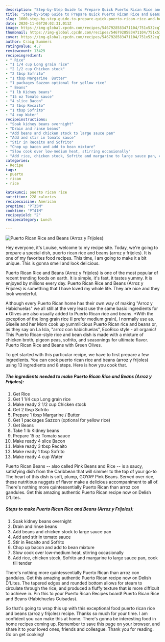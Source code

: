 ```yaml
---
description: "Step-by-Step Guide to Prepare Quick Puerto Rican Rice and Beans  (Arroz y Frijoles)"
title: "Step-by-Step Guide to Prepare Quick Puerto Rican Rice and Beans  (Arroz y Frijoles)"
slug: 1000-step-by-step-guide-to-prepare-quick-puerto-rican-rice-and-beans-arroz-y-frijoles
date: 2020-11-05T20:02:31.011Z
image: https://img-global.cpcdn.com/recipes/5467928583471104/751x532cq70/puerto-rican-rice-and-beans-arroz-y-frijoles-recipe-main-photo.jpg
thumbnail: https://img-global.cpcdn.com/recipes/5467928583471104/751x532cq70/puerto-rican-rice-and-beans-arroz-y-frijoles-recipe-main-photo.jpg
cover: https://img-global.cpcdn.com/recipes/5467928583471104/751x532cq70/puerto-rican-rice-and-beans-arroz-y-frijoles-recipe-main-photo.jpg
author: Craig Summers
ratingvalue: 4.7
reviewcount: 13429
recipeingredient:
- " Rice"
- "1 1/4 cup Long grain rice"
- "2 1/2 cup Chicken stock"
- "2 tbsp Sofrito"
- "1 tbsp Margarine  Butter"
- "1 packages Sazzon optional for yellow rice"
- " Beans"
- "1 lb Kidney beans"
- "15 oz Tomato sauce"
- "4 slice Bacon"
- "3 tbsp Recaito"
- "1 tbsp Sofrito"
- "4 cup Water"
recipeinstructions:
- "Soak kidney beans overnight"
- "Drain and rinse beans"
- "Add beans and chicken stock to large sauce pan"
- "Add and stir in tomato sauce"
- "Stir in Recaito and Sofrito"
- "Chop up bacon and add to bean mixture"
- "Slow cook over low-medium heat, stirring occasionally"
- "Add rice, chicken stock, Sofrito and margarine to large sauce pan, cook till tender"
categories:
- Recipe
tags:
- puerto
- rican
- rice

katakunci: puerto rican rice 
nutrition: 228 calories
recipecuisine: American
preptime: "PT35M"
cooktime: "PT41M"
recipeyield: "2"
recipecategory: Lunch

---
```



![Puerto Rican Rice and Beans  (Arroz y Frijoles)](https://img-global.cpcdn.com/recipes/5467928583471104/751x532cq70/puerto-rican-rice-and-beans-arroz-y-frijoles-recipe-main-photo.jpg)

Hey everyone, it's Louise, welcome to my recipe site. Today, we're going to prepare a special dish, puerto rican rice and beans  (arroz y frijoles). It is one of my favorites food recipes. This time, I am going to make it a bit unique. This is gonna smell and look delicious.

Puerto Rican Rice and Beans  (Arroz y Frijoles) is one of the most popular of recent trending foods on earth. It is simple, it's fast, it tastes yummy. It is enjoyed by millions every day. Puerto Rican Rice and Beans  (Arroz y Frijoles) is something that I have loved my whole life. They are nice and they look wonderful.

Although every Puerto Rican home has their own way of making &#34;Arroz y Habichuelas&#34; we all still at the very least use the same basic ingredients for ♦ Olives are also usually added to Puerto Rican rice and beans. *With the exception of the long grain rice (I prefer medium grain), I normally use as. Giselle and her Mom cook up yummilicious Puerto Rican rice and beans or, as they say on La Isla, &#34;arroz con habichuelas&#34;, EcoRico style - all organic! This Puerto Rican-style rice and bean dish is made with a mixture of chicken broth, pigeon peas, sofrito, and seasonings for ultimate flavor. Puerto Rican Rice and Beans with Green Olives.


To get started with this particular recipe, we have to first prepare a few ingredients. You can cook puerto rican rice and beans  (arroz y frijoles) using 13 ingredients and 8 steps. Here is how you cook that.

<!--inarticleads1-->

##### The ingredients needed to make Puerto Rican Rice and Beans  (Arroz y Frijoles):

1. Get  Rice
1. Get 1 1/4 cup Long grain rice
1. Make ready 2 1/2 cup Chicken stock
1. Get 2 tbsp Sofrito
1. Prepare 1 tbsp Margarine / Butter
1. Get 1 packages Sazzon (optional for yellow rice)
1. Get  Beans
1. Take 1 lb Kidney beans
1. Prepare 15 oz Tomato sauce
1. Make ready 4 slice Bacon
1. Make ready 3 tbsp Recaito
1. Make ready 1 tbsp Sofrito
1. Make ready 4 cup Water


Puerto Rican Beans -- also called Pink Beans and Rice -- is a saucy, satisfying dish from the Caribbean that will simmer to the top of your go-to The heart of this dish is soft, plump, GOYA® Pink Beans. Served over rice, these nutritious nuggets of flavor make a delicious accompaniment to all of. There&#39;s nothing more quintessentially Puerto Rican than arroz con gandules. Get this amazing authentic Puerto Rican recipe now on Delish D&#39;Lites. 

<!--inarticleads2-->

##### Steps to make Puerto Rican Rice and Beans  (Arroz y Frijoles):

1. Soak kidney beans overnight
1. Drain and rinse beans
1. Add beans and chicken stock to large sauce pan
1. Add and stir in tomato sauce
1. Stir in Recaito and Sofrito
1. Chop up bacon and add to bean mixture
1. Slow cook over low-medium heat, stirring occasionally
1. Add rice, chicken stock, Sofrito and margarine to large sauce pan, cook till tender


There&#39;s nothing more quintessentially Puerto Rican than arroz con gandules. Get this amazing authentic Puerto Rican recipe now on Delish D&#39;Lites. The tapered edges and rounded bottom allows for steam to circulate through the rice, and produced a fluffy texture that is more difficult to achieve in. Pin this to your Puerto Rican Recipes board! Puerto Rican Rice and Beans (Habichuelas Guisadas). 

So that's going to wrap this up with this exceptional food puerto rican rice and beans  (arroz y frijoles) recipe. Thanks so much for your time. I am confident you can make this at home. There's gonna be interesting food in home recipes coming up. Remember to save this page on your browser, and share it to your loved ones, friends and colleague. Thank you for reading. Go on get cooking!
